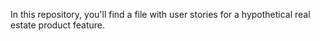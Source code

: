 In this repository, you'll find a file with user stories for a hypothetical real estate product feature. 
